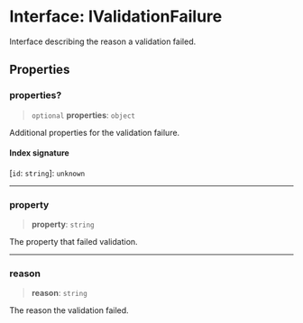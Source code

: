 # Interface: IValidationFailure

Interface describing the reason a validation failed.

## Properties

### properties?

> `optional` **properties**: `object`

Additional properties for the validation failure.

#### Index signature

 \[`id`: `string`\]: `unknown`

***

### property

> **property**: `string`

The property that failed validation.

***

### reason

> **reason**: `string`

The reason the validation failed.
